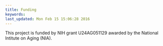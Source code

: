 ```yaml
---
title: Funding
keywords: 
last_updated: Mon Feb 15 15:06:28 2016
---
```

This project is funded by NIH grant U24AG051129 awarded by the National Intitute on Aging (NIA).


